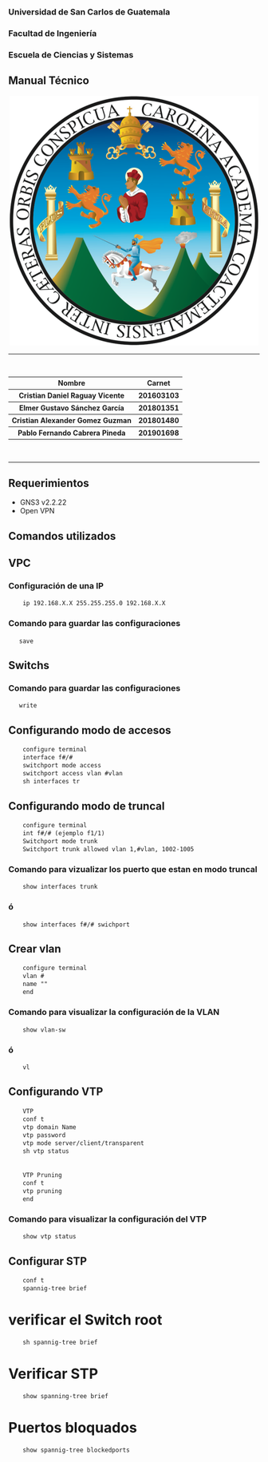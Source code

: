 ### Universidad de San Carlos de Guatemala

### Facultad de Ingeniería

### Escuela de Ciencias y Sistemas

## Manual Técnico


<div>
    <p align="center">
       <img src="images/usac.png" width="500" alt="inicio"> 
  <p>
</div>

<hr>
<br>
<div>
    <table>
        <tr>
            <th>Nombre</th>
            <th>Carnet</th>
        </tr>
        <tr>
            <th>Cristian Daniel Raguay Vicente</th>
            <th>201603103</th>
        </tr>
        <tr>
            <th>Elmer Gustavo Sánchez García</th>
            <th>201801351</th>
        </tr>
        <tr>
            <th>Cristian Alexander Gomez Guzman</th>
            <th>201801480</th>
        </tr>
        <tr>
            <th>Pablo Fernando Cabrera Pineda</th>
            <th>201901698</th>
        </tr>
    </table>
</div>
<br>
<hr>

## Requerimientos

* GNS3 v2.2.22 
* Open VPN


## Comandos utilizados

## VPC
### Configuración de una IP

```
    ip 192.168.X.X 255.255.255.0 192.168.X.X
```
### Comando para guardar las configuraciones

```
   save
```

## Switchs 
### Comando para guardar las configuraciones

```
   write
```

## Configurando modo de accesos


```
    configure terminal 
    interface f#/# 
    switchport mode access 
    switchport access vlan #vlan
    sh interfaces tr
```

## Configurando modo de truncal

```
    configure terminal
    int f#/# (ejemplo f1/1)
    Switchport mode trunk
    Switchport trunk allowed vlan 1,#vlan, 1002-1005
```

### Comando para vizualizar los puerto que estan en modo truncal

```
    show interfaces trunk
```
### ó

```
    show interfaces f#/# swichport
```

## Crear vlan 

```
    configure terminal 
    vlan #
    name ""
    end
```

### Comando para visualizar la configuración de la VLAN
```
    show vlan-sw
```
### ó
```
    vl
```

## Configurando VTP

```
    VTP
    conf t
    vtp domain Name
    vtp password
    vtp mode server/client/transparent
    sh vtp status


    VTP Pruning 
    conf t 
    vtp pruning
    end 

```

### Comando para visualizar la configuración del VTP
```
    show vtp status
```

## Configurar STP
```
    conf t
    spannig-tree brief
```
# verificar el Switch root 
```
    sh spannig-tree brief
```
# Verificar STP 
```
    show spanning-tree brief
```

# Puertos bloquados
```
    show spannig-tree blockedports
```